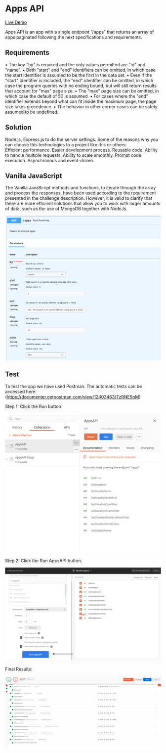 # Apps API

[Live Demo](https://enigmatic-crag-09767.herokuapp.com/apps?by=id)

Apps API is an app with a single endpoint “/apps” that returns an array of apps paginated following the next specifications and requirements. 

## Requirements
• The key "by" is required and the only values permitted are "id" and "name". 
• Both "start" and "end" identifiers can be omitted, in which case the start identifier is assumed to be the first in the data set. 
• Even if the "start" identifier is included, the "end" identifier can be omitted, in which case the program queries with no ending bound, but will still return results that account for "max" page size. 
• The "max" page size can be omitted, in which case the default of 50 is assumed. 
• For cases where the "end" identifier extends beyond what can fit inside the maximum page, the page size takes precedence. 
• The behavior in other corner cases can be safely assumed to be undefined.

## Solution
Node.js, Express.js to do the server settings. Some of the reasons why you can choose this technologies to a project like this or others:  
Efficient performance.
Easier development process.
Reusable code.
Ability to handle multiple requests.
Ability to scale smoothly.
Prompt code execution.
Asynchronous and event-driven.
 
## Vanilla JavaScript

The Vanilla JavaScript methods and functions, to iterate through the array and process the responses, have been used according to the requirement presented in the challenge description. However, it is valid to clarify that there are more efficient solutions that allow you to work with larger amounts of data, such as the use of MongoDB together with NodeJs.

![Api](https://github.com/andreiAlvarez/apps-api/blob/main/images/ApiAppsOne.png?raw=true)

## Test

To test the app we have used Postman. 
The automatic tests can be accessed here: (https://documenter.getpostman.com/view/12403463/TzRNE9oM)


Step 1: Click the Run button. 

![Api](https://github.com/andreiAlvarez/apps-api/blob/main/images/ApiAppsTwo.png?raw=true)

Step 2: Click the Run AppsAPI button. 

![Api](https://github.com/andreiAlvarez/apps-api/blob/main/images/ApiAppsThree.png?raw=true)

Final Results: 

![Result](https://github.com/andreiAlvarez/apps-api/blob/main/images/ApiAppsFour.png?raw=true)
